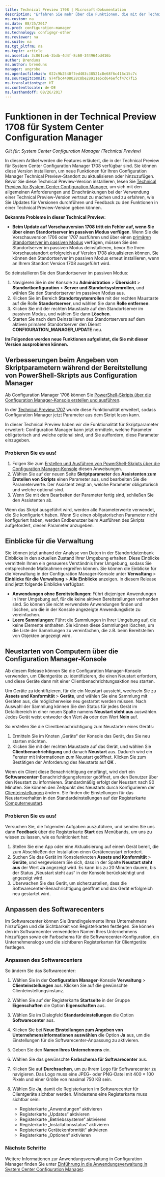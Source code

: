```yaml
---
title: Technical Preview 1708 | Microsoft-Dokumentation
description: "Erfahren Sie mehr über die Funktionen, die mit der Technical Preview-Version 1708 für System Center Configuration Manager zur Verfügung stehen."
ms.custom: na
ms.date: 08/25/2017
ms.prod: configuration-manager
ms.technology: configmgr-other
ms.reviewer: na
ms.suite: na
ms.tgt_pltfrm: na
ms.topic: article
ms.assetid: 3c061ceb-3bdb-4d4f-8c60-344964bd416b
author: Brenduns
ms.author: brenduns
manager: angrobe
ms.openlocfilehash: 022c9b2540f7ed403c38521c8e68f6c416c15c7c
ms.sourcegitcommit: 974fbc4408028c8be28911e5cd646efcf47c7f15
ms.translationtype: HT
ms.contentlocale: de-DE
ms.lasthandoff: 08/26/2017
---
```

# <a name="capabilities-in-technical-preview-1708-for-system-center-configuration-manager"></a>Funktionen in der Technical Preview 1708 für System Center Configuration Manager

*Gilt für: System Center Configuration Manager (Technical Preview)*

In diesem Artikel werden die Features erläutert, die in der Technical Preview für System Center Configuration Manager 1708 verfügbar sind. Sie können diese Version installieren, um neue Funktionen für Ihren Configuration Manager Technical Preview-Standort zu aktualisieren oder hinzuzufügen. Bevor Sie diese Technical Preview-Version installieren, lesen Sie [Technical Preview für System Center Configuration Manager](../../core/get-started/technical-preview.md), um sich mit den allgemeinen Anforderungen und Einschränkungen bei der Verwendung einer Technical Preview-Version vertraut zu machen und zu erfahren, wie Sie Updates für Versionen durchführen und Feedback zu den Funktionen in einer Technical Preview-Version geben können.     


<!--  Known Issues Template   
**Known Issues in this Technical Preview:**
-   **Issue Name**. Details
    Workaround details.
-->
**Bekannte Probleme in dieser Technical Preview:**
-   **Beim Update auf Vorschauversion 1708 tritt ein Fehler auf, wenn Sie über einen Standortserver im passiven Modus verfügen**. Wenn Sie die Vorschauversion 1706 oder 1707 ausführen und über einen [primären Standortserver im passiven Modus](/sccm/core/get-started/capabilities-in-technical-preview-1706#site-server-role-high-availability) verfügen, müssen Sie den Standortserver im passiven Modus deinstallieren, bevor Sie Ihren Vorschaustandort erfolgreich auf Version 1708 aktualisieren können. Sie können den Standortserver im passiven Modus erneut installieren, wenn an Ihrem Standort Version 1708 ausgeführt wird.

  So deinstallieren Sie den Standortserver im passiven Modus:
  1. Navigieren Sie in der Konsole zu **Administration** > **Übersicht** > **Standortkonfiguration** > **Server und Standortsystemrollen**, und wählen Sie den Standortserver im passiven Modus aus.
  2. Klicken Sie im Bereich **Standortsystemrollen** mit der rechten Maustaste auf die Rolle **Standortserver**, und wählen Sie dann **Rolle entfernen**.
  3. Klicken Sie mit der rechten Maustaste auf den Standortserver im passiven Modus, und wählen Sie dann **Löschen**.
  4. Starten Sie nach dem Deinstallieren des Standortservers auf dem aktiven primären Standortserver den Dienst **CONFIGURATION_MANAGER_UPDATE** neu.




**Im Folgenden werden neue Funktionen aufgelistet, die Sie mit dieser Version ausprobieren können.**  

<!--  Rough Section Template
##  FEATURE

### Procedure 1
### Try it out!  
 Try to complete the following tasks and then send us **Feedback** from the **Home** tab of the Ribbon to let us know how it worked:
 -  Task 1
 -  Task 2              
-->

## <a name="improvements-for-specifying-script-parameters-when-you-deploy-powershell-scripts-from-configuration-manager"></a>Verbesserungen beim Angeben von Skriptparametern während der Bereitstellung von PowerShell-Skripts aus Configuration Manager
<!-- 1236459 -->

Ab Configuration Manager 1706 können Sie [PowerShell-Skripts über die Configuration Manager-Konsole erstellen und ausführen](/sccm/apps/deploy-use/create-deploy-scripts).

In der [Technical Preview 1707](/sccm/core/get-started/capabilities-in-technical-preview-1707#add-parameters-when-you-deploy-powershell-scripts-from-configuration-manager) wurde diese Funktionalität erweitert, sodass Configuration Manager jetzt Parameter aus dem Skript lesen kann.

In dieser Technical Preview haben wir die Funktionalität für Skriptparameter erweitert: Configuration Manager kann jetzt ermitteln, welche Parameter obligatorisch und welche optional sind, und Sie auffordern, diese Parameter einzugeben.

### <a name="try-it-out"></a>Probieren Sie es aus!

1. Folgen Sie zum [Erstellen und Ausführen von PowerShell-Skripts über die Configuration Manager-Konsole](/sccm/apps/deploy-use/create-deploy-scripts) diesen Anweisungen.
2. Wählen Sie auf der neuen Seite **Skriptparameter** des **Assistenten zum Erstellen von Skripts** einen Parameter aus, und bearbeiten Sie die Parameterwerte.
Der Assistent zeigt an, welche Parameter obligatorisch und welche optional sind.
4. Wenn Sie mit dem Bearbeiten der Parameter fertig sind, schließen Sie den Assistenten ab.

Wenn das Skript ausgeführt wird, werden alle Parameterwerte verwendet, die Sie konfiguriert haben. Wenn Sie einen obligatorischen Parameter nicht konfiguriert haben, werden Endbenutzer beim Ausführen des Skripts aufgefordert, diesen Parameter anzugeben.

## <a name="management-insights"></a>Einblicke für die Verwaltung
<!-- 1353967 -->
Sie können jetzt anhand der Analyse von Daten in der Standortdatenbank Einblicke in den aktuellen Zustand Ihrer Umgebung erhalten. Diese Einblicke vermitteln Ihnen ein genaueres Verständnis Ihrer Umgebung, sodass Sie entsprechende Maßnahmen ergreifen können. Sie können die Einblicke für die Verwaltung in der Configuration Manager-Konsole unter **Verwaltung** > **Einblicke für die Verwaltung** > **Alle Einblicke** anzeigen. In diesem Release sind jetzt folgende Einblicke verfügbar:

- **Anwendungen ohne Bereitstellungen**: Führt diejenigen Anwendungen in Ihrer Umgebung auf, für die keine aktiven Bereitstellungen vorhanden sind. So können Sie nicht verwendete Anwendungen finden und löschen, um die in der Konsole angezeigte Anwendungsliste zu vereinfachen.
- **Leere Sammlungen**: Führt die Sammlungen in Ihrer Umgebung auf, die keine Elemente enthalten. Sie können diese Sammlungen löschen, um die Liste der Sammlungen zu vereinfachen, die z.B. beim Bereitstellen von Objekten angezeigt wird.


## <a name="restart-computers-from-the-configuration-manager-console"></a>Neustarten von Computern über die Configuration Manager-Konsole   
<!-- 1356283 -->
Ab diesem Release können Sie die Configuration Manager-Konsole verwenden, um Clientgeräte zu identifizieren, die einen Neustart erfordern, und diese Geräte dann mit einer Clientbenachrichtungsaktion neu starten.

Um Geräte zu identifizieren, für die ein Neustart aussteht, wechseln Sie zu **Assets und Konformität** > **Geräte**, und wählen Sie eine Sammlung mit Geräten aus, die möglicherweise neu gestartet werden müssen. Nach Auswahl der Sammlung können Sie den Status für jedes Gerät im Detailbereich in einer neuen Spalte namens **Neustart steht aus** auswählen. Jedes Gerät weist entweder den Wert **Ja** oder den Wert **Nein** auf.

So erstellen Sie die Clientbenachrichtigung zum Neustarten eines Geräts:
1.  Ermitteln Sie im Knoten „Geräte“ der Konsole das Gerät, das Sie neu starten möchten.
2.  Klicken Sie mit der rechten Maustaste auf das Gerät, und wählen Sie **Clientbenachrichtigung** und danach **Neustart** aus. Dadurch wird ein Fenster mit Informationen zum Neustart geöffnet. Klicken Sie zum Bestätigen der Anforderung des Neustarts auf **OK** .

Wenn ein Client diese Benachrichtigung empfängt, wird dort ein **Softwarecenter**-Benachrichtigungsfenster geöffnet, um den Benutzer über den Neustart zu informieren. Standardmäßig erfolgt der Neustart nach 90 Minuten. Sie können den Zeitpunkt des Neustarts durch Konfigurieren der [Clienteinstellungen](/sccm/core/clients/deploy/configure-client-settings) ändern. Sie finden die Einstellungen für das Neustartverhalten in den Standardeinstellungen auf der Registerkarte [Computerneustart](/sccm/core/clients/deploy/about-client-settings#computer-restart).


### <a name="try-it-out"></a>Probieren Sie es aus!
Versuchen Sie, die folgenden Aufgaben auszuführen, und senden Sie uns dann **Feedback** über die Registerkarte **Start** des Menübands, um uns zu wissen zu lassen, wie es funktioniert hat:
1.  Stellen Sie eine App oder eine Aktualisierung auf einem Gerät bereit, die zum Abschließen der Installation einen Geräteneustart erfordert.
2.  Suchen Sie das Gerät im Konsolenknoten **Assets und Konformität** > **Geräte**, und vergewissern Sie sich, dass in der Spalte **Neustart steht aus** der Wert **Ja** angezeigt wird. Es kann bis zu 20 Minuten dauern, bis der Status „Neustart steht aus“ in der Konsole berücksichtigt und angezeigt wird.
3.  Überwachen Sie das Gerät, um sicherzustellen, dass die Softwarecenter-Benachrichtigung geöffnet und das Gerät erfolgreich neu gestartet wird.


## <a name="software-center-customization"></a>Anpassen des Softwarecenters
<!-- 1351224 -->
Im Softwarecenter können Sie Brandingelemente Ihres Unternehmens hinzufügen und die Sichtbarkeit von Registerkarten festlegen. Sie können den im Softwarecenter verwendeten Namen Ihres Unternehmens hinzufügen sowie ein Farbschema für die Softwarecenter-Konfiguration, ein Unternehmenslogo und die sichtbaren Registerkarten für Clientgeräte festlegen.

### <a name="customize-software-center"></a>Anpassen des Softwarecenters

So ändern Sie das Softwarecenter:

1. Wählen Sie in der **Configuration Manager**-Konsole **Verwaltung** > **Clienteinstellungen** aus. Klicken Sie auf die gewünschte Clienteinstellungsinstanz.
2. Wählen Sie auf der Registerkarte **Startseite** in der Gruppe **Eigenschaften** die Option **Eigenschaften** aus.
3. Wählen Sie im Dialogfeld **Standardeinstellungen** die Option **Softwarecenter** aus.
4. Klicken Sie bei **Neue Einstellungen zum Angeben von Unternehmensinformationen auswählen** die Option **Ja** aus, um die Einstellungen für die Softwarecenter-Anpassung zu aktivieren.
5. Geben Sie den **Namen Ihres Unternehmens** ein.
6. Wählen Sie das gewünschte **Farbschema für Softwarecenter** aus.
7. Klicken Sie auf **Durchsuchen**, um zu Ihrem Logo für Softwarecenter zu navigieren. Das Logo muss eine JPEG- oder PNG-Datei mit 400 × 100 Pixeln und einer Größe von maximal 750 KB sein.
8. Wählen Sie **Ja**, damit die Registerkarten im Softwarecenter für Clientgeräte sichtbar werden. Mindestens eine Registerkarte muss sichtbar sein:

    -  Registerkarte „Anwendungen“ aktivieren
    -  Registerkarte „Updates“ aktivieren
    -  Registerkarte „Betriebssysteme“ aktivieren
    -  Registerkarte „Installationsstatus“ aktivieren
    -  Registerkarte Gerätekonformität“ aktivieren
    -  Registerkarte „Optionen“ aktivieren

### <a name="next-steps"></a>Nächste Schritte

Weitere Informationen zur Anwendungsverwaltung in Configuration Manager finden Sie unter [Einführung in die Anwendungsverwaltung in System Center Configuration Manager](\sccm\apps\understand\introduction-to-application-management).
